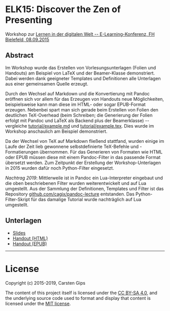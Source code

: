 # ELK15: Discover the Zen of Presenting

Workshop zur [Lernen in der digitalen Welt -- E-Learning-Konferenz, FH Bielefeld, 08.09.2015](https://www.fh-bielefeld.de/elearningkonferenz/dokumentation/2015)


## Abstract

Im Workshop wurde das Erstellen von Vorlesungsunterlagen (Folien und Handouts) am Beispiel von
LaTeX und der Beamer-Klasse demonstriert. Dabei werden dank geeigneter Templates und Definitionen
alle Unterlagen aus einer gemeinsamen Quelle erzeugt.

Durch den Wechsel auf Markdown und die Konvertierung mit Pandoc eröffnen sich vor allem für das
Erzeugen von Handouts neue Möglichkeiten, beispielsweise kann man diese im HTML- oder sogar
EPUB-Format erzeugen. Nebenbei spart man sich gerade beim Erstellen von Folien den deutlichen
TeX-Overhead (beim Schreiben; die Generierung der Folien erfolgt mit Pandoc und LaTeX als Backend
plus der Beamerklasse) -- vergleiche [tutorial/example.md](tutorial/example.md) und
[tutorial/example.tex](tutorial/example.tex). Dies wurde im Workshop anschaulich am Beispiel
demonstriert.

Da der Wechsel von TeX auf Markdown fließend stattfand, wurden einige im Laufe der Zeit lieb
gewonnene selbstdefinierte TeX-Befehle und -Formatierungen übernommen. Für das Generieren von
Formaten wie HTML oder EPUB müssen diese mit einem Pandoc-Filter in das passende Format übersetzt
werden. Zum Zeitpunkt der Erstellung der Workshop-Unterlagen in 2015 wurden dafür noch Python-Filter
eingesetzt.


*Nachtrag 2019*: Mittlerweile ist in Pandoc ein Lua-Interpreter eingebaut und die oben beschriebenen
Filter wurden weiterentwickelt und auf Lua umgestellt. Aus der Sammlung der Definitionen, Templates
und Filter ist das Repository [github.com/cagix/pandoc-lecture](https://github.com/cagix/pandoc-lecture)
entstanden. Das Python-Filter-Skript für das damalige Tutorial wurde nachträglich auf Lua umgestellt.


## Unterlagen

*   [Slides](distr/elk15_zenofpresenting.pdf)
*   [Handout (HTML)](distr/elk15_zenofpresenting.html)
*   [Handout (EPUB)](distr/elk15_zenofpresenting.epub)




---

# License

Copyright (c) 2015-2019, Carsten Gips

The content of this project itself is licensed under the
[CC BY-SA 4.0](https://creativecommons.org/licenses/by-sa/4.0/),
and the underlying source code used to format and display that content is
licensed under the [MIT license](http://opensource.org/licenses/MIT).
